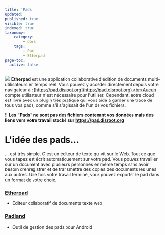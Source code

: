 ```yaml
---
title: 'Pads'
updated:
published: true
visible: true
indexed: true
taxonomy:
    category:
        - docs
    tags:
        - Pad
        - Etherpad
page-toc:
  active: false
---
```


![](/home/icons/etherpad.png)
**Etherpad** est une application collaborative d'édition de documents multi-utilisateurs en temps réel. Vous pouvez y accéder directement depuis votre navigateur à : [https://pad.disroot.org](https://pad.disroot.org).<br>Aucun compte utilisateur n'est nécessaire pour l'utiliser. Cependant, notre cloud est livré avec un plugin très pratique qui vous aide à garder une trace de tous vos pads, comme s'il s'agissait de l'un de vos fichiers.

!! **Les "Pads" ne sont pas des fichiers contenant vos données mais des liens vers votre travail stocké sur https://pad.disroot.org**

# L'idée des pads...
... est très simple. C'est un éditeur de texte qui vit sur le Web. Tout ce que vous tapez est écrit automatiquement sur votre pad. Vous pouvez travailler sur un document avec plusieurs personnes en même temps sans avoir besoin d'enregistrer et de transmettre des copies des documents les unes aux autres. Une fois votre travail terminé, vous pouvez exporter le pad dans un format de votre choix.

### [Etherpad](etherpad)
- Éditeur collaboratif de documents texte web

### [Padland](padland)
- Outil de gestion des pads pour Android
